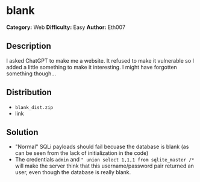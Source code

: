 # blank
**Category:** Web
**Difficulty:** Easy
**Author:** Eth007

## Description

I asked ChatGPT to make me a website. It refused to make it vulnerable so I added a little something to make it interesting. I might have forgotten something though...

## Distribution

- `blank_dist.zip`
- link

## Solution

- "Normal" SQLi payloads should fail becuase the database is blank (as can be seen from the lack of initialization in the code)
- The credentials `admin` and `" union select 1,1,1 from sqlite_master /*` will make the server think that this username/password pair returned an user, even though the database is really blank. 
